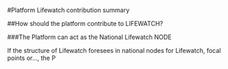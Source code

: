 #Platform Lifewatch contribution summary

##How should the platform contribute to LIFEWATCH?

###The Platform can act as the National Lifewatch NODE

If the structure of Lifewatch foresees in national nodes for Lifewatch, focal points or..., the P
